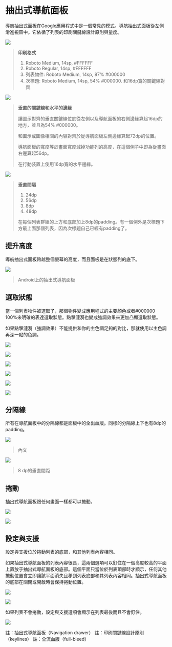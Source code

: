 
# 抽出式導航面板

導航抽出式面板在Google應用程式中是一個常見的模式。導航抽出式面板從左側滑進視窗中。它依循了列表的印刷關鍵線設計原則與量度。

![](images/patterns/patterns_navdrawer_metrics1.png)

> **印刷格式**
>
> 1. Roboto Medium, 14sp, #FFFFFF
> 2. Roboto Regular, 14sp, #FFFFFF
> 3. 列表物件: Roboto Medium, 14sp, 87% #000000
> 4. 次標題: Roboto Medium, 14sp, 54% #000000. 和16dp寬的關鍵線對齊

![](images/patterns/patterns_navdrawer_metrics2.png)

> **垂直的關鍵線和水平的邊緣**
>
> 讓圖示對齊的垂直關鍵線位於從左側以及導航面板的右側邊緣算起16dp的地方，並且為54% #000000。
>
> 和圖示或圖像相關的內容對齊於從導航面板左側邊緣算起72dp的位置。
>
> 導航面板的寬度等於畫面寬度減掉功能列的高度，在這個例子中即為從畫面右邊算起56dp。
>
> 在行動裝置上使用16dp寬的水平邊緣。


![](images/patterns/patterns_navdrawer_metrics3.png)

> **垂直間隔**
>
> 1. 24dp
> 2. 56dp
> 3. 8dp
> 4. 48dp
>
> 在每個列表群組的上方和底部加上8dp的padding。有一個例外是次標題下方最上面那個列表，因為次標題自己已經有padding了。

## 提升高度

導航抽出式面板跨越整個螢幕的高度，而且面板是在狀態列的底下。

![](images/patterns/patterns_navdrawer_elevation1.png)

> Android上的抽出式導航面板

## 選取狀態

當一個列表物件被選取了，那個物件變成應用程式的主要顏色或者#000000 100%來明確的表達選取狀態。點擊漣漪也變成強調效果來更加凸顯選取狀態。

如果點擊漣漪（強調效果）不能提供和你的主色調足夠的對比，那就使用以主色調再深一點的色調。

![](images/patterns/patterns_navdrawer_selection1.png)

![](images/patterns/patterns_navdrawer_selection2.png)

![](images/patterns/patterns_navdrawer_selection3.png)

![](images/patterns/patterns_navdrawer_selection4.png)

![](images/patterns/patterns_navdrawer_selection5.png)

![](images/patterns/patterns_navdrawer_selection6.png)

## 分隔線

所有在導航面板中的分隔線都是面板中的全出血版。同樣的分隔線上下也有8dp的padding。

![](images/patterns/patterns_navdrawer_dividers1.png)

> 內文

![](images/patterns/patterns_navdrawer_dividers2.png)

> 8 dp的垂直間距

## 捲動

抽出式導航面板跟任何畫面一樣都可以捲動。

![](images/patterns/patterns_navdrawer_scrolling1.png)

![](images/patterns/patterns_navdrawer_scrolling2.png)

## 設定與支援

設定與支援位於捲動列表的底部，和其他列表內容相同。

如果抽出式導航面板的列表內容很長，這兩個選項可以釘住在一個高度較高的平面上置放于抽出式導航面板的底部。這個平面只當位於列表頂部時才顯示，任何其他捲動位置會立即讓該平面消失且移到列表底部和其列表內容相同。抽出式導航面板的底部在關閉或開啟時會保持捲動位置。

![](images/patterns/patterns_navdrawer_settings1.png)

![](images/patterns/patterns_navdrawer_settings2.png)

如果列表不會捲動，設定與支援選項會顯示在列表最後而且不會釘住。

![](images/patterns/patterns_navdrawer_settings3.png)

註：抽出式導航面板（Navigation drawer）
註：印刷關鍵線設計原則（keylines）
註：全流血版（full-bleed）
